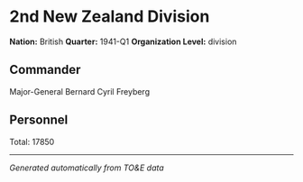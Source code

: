 # 2nd New Zealand Division

**Nation:** British
**Quarter:** 1941-Q1
**Organization Level:** division

## Commander

Major-General Bernard Cyril Freyberg

## Personnel

Total: 17850

---
*Generated automatically from TO&E data*

